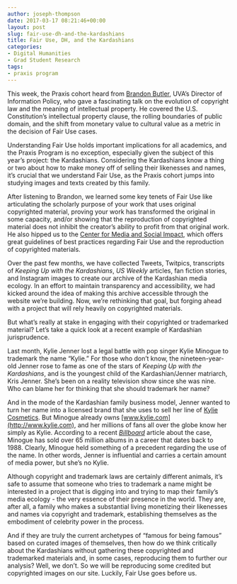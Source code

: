 ```yaml
---
author: joseph-thompson
date: 2017-03-17 08:21:46+00:00
layout: post
slug: fair-use-dh-and-the-kardashians
title: Fair Use, DH, and the Kardashians
categories:
- Digital Humanities
- Grad Student Research
tags:
- praxis program
---
```


This week, the Praxis cohort heard from [Brandon Butler](https://twitter.com/bc_butler), UVA’s Director of Information Policy, who gave a fascinating talk on the evolution of copyright law and the meaning of intellectual property. He covered the U.S. Constitution’s intellectual property clause, the rolling boundaries of public domain, and the shift from monetary value to cultural value as a metric in the decision of Fair Use cases.

Understanding Fair Use holds important implications for all academics, and the Praxis Program is no exception, especially given the subject of this year’s project: the Kardashians. Considering the Kardashians know a thing or two about how to make money off of selling their likenesses and names, it’s crucial that we understand Fair Use, as the Praxis cohort jumps into studying images and texts created by this family.

After listening to Brandon, we learned some key tenets of Fair Use like articulating the scholarly purpose of your work that uses original copyrighted material, proving your work has transformed the original in some capacity, and/or showing that the reproduction of copyrighted material does not inhibit the creator’s ability to profit from that original work. He also hipped us to the [Center for Media and Social Impact](http://cmsimpact.org/), which offers great guidelines of best practices regarding Fair Use and the reproduction of copyrighted materials.

Over the past few months, we have collected Tweets, Twitpics, transcripts of _Keeping Up with the Kardashians_, _US Weekly_ articles, fan fiction stories, and Instagram images to create our archive of the Kardashian media ecology. In an effort to maintain transparency and accessibility, we had kicked around the idea of making this archive accessible through the website we’re building. Now, we’re rethinking that goal, but forging ahead with a project that will rely heavily on copyrighted materials.

But what’s really at stake in engaging with their copyrighted or trademarked material? Let’s take a quick look at a recent example of Kardashian jurisprudence.

Last month, Kylie Jenner lost a legal battle with pop singer Kylie Minogue to trademark the name “Kylie.” For those who don’t know, the nineteen-year-old Jenner rose to fame as one of the stars of _Keeping Up with the Kardashians_, and is the youngest child of the Kardashian/Jenner matriarch, Kris Jenner. She’s been on a reality television show since she was nine. Who can blame her for thinking that she should trademark her name?

And in the mode of the Kardashian family business model, Jenner wanted to turn her name into a licensed brand that she uses to sell her line of [Kylie Cosmetics](https://www.kyliecosmetics.com/). But Minogue already owns [www.kylie.com](http://www.kylie.com), and her millions of fans all over the globe know her simply as Kylie. According to a recent [_Billboard_](http://www.billboard.com/articles/news/7678242/kylie-minogue-vs-kylie-jenner-trademark-battle-has-a-winner) article about the case, Minogue has sold over 65 million albums in a career that dates back to 1988. Clearly, Minogue held something of a precedent regarding the use of the name. In other words, Jenner is influential and carries a certain amount of media power, but she’s no Kylie.

Although copyright and trademark laws are certainly different animals, it’s safe to assume that someone who tries to trademark a name might be interested in a project that is digging into and trying to map their family’s media ecology - the very essence of their presence in the world. They are, after all, a family who makes a substantial living monetizing their likenesses and names via copyright and trademark, establishing themselves as the embodiment of celebrity power in the process.

And if they are truly the current archetypes of “famous for being famous” based on curated images of themselves, then how do we think critically about the Kardashians without gathering these copyrighted and trademarked materials and, in some cases, reproducing them to further our analysis? Well, we don’t. So we will be reproducing some credited but copyrighted images on our site. Luckily, Fair Use goes before us.
